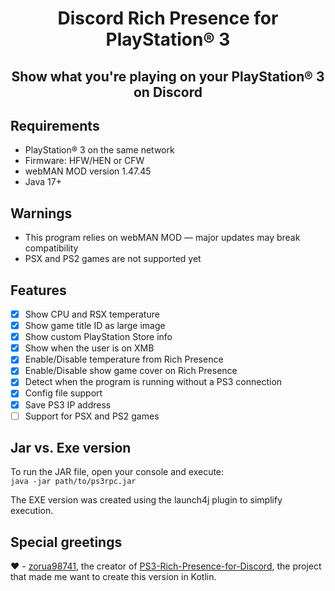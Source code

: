 <h1 align="center">Discord Rich Presence for PlayStation® 3</h1>

<h2 align="center">Show what you're playing on your PlayStation® 3 on Discord</h2>

## Requirements
- PlayStation® 3 on the same network  
- Firmware: HFW/HEN or CFW  
- webMAN MOD version 1.47.45  
- Java 17+

## Warnings
- This program relies on webMAN MOD — major updates may break compatibility  
- PSX and PS2 games are not supported yet

## Features
- [x] Show CPU and RSX temperature  
- [x] Show game title ID as large image  
- [x] Show custom PlayStation Store info  
- [x] Show when the user is on XMB  
- [x] Enable/Disable temperature from Rich Presence
- [x] Enable/Disable show game cover on Rich Presence
- [x] Detect when the program is running without a PS3 connection 
- [x] Config file support
- [x] Save PS3 IP address  
- [ ] Support for PSX and PS2 games  

## Jar vs. Exe version
To run the JAR file, open your console and execute:  
`java -jar path/to/ps3rpc.jar`

The EXE version was created using the launch4j plugin to simplify execution.

## Special greetings
❤ - [zorua98741](https://github.com/zorua98741), the creator of [PS3-Rich-Presence-for-Discord](https://github.com/zorua98741/PS3-Rich-Presence-for-Discord), the project that made me want to create this version in Kotlin.
